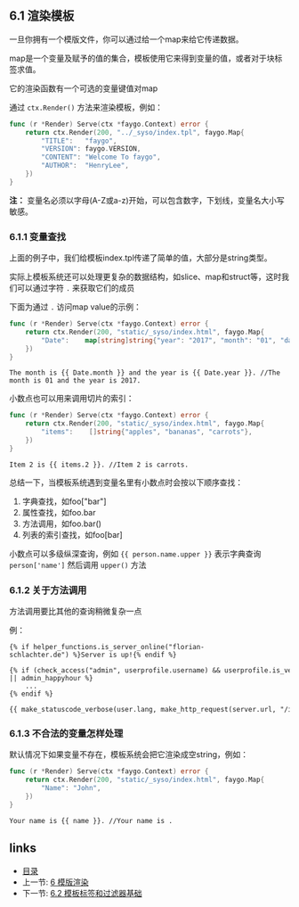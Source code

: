 ## 6.1 渲染模板

一旦你拥有一个模版文件，你可以通过给一个map来给它传递数据。

map是一个变量及赋予的值的集合，模板使用它来得到变量的值，或者对于块标签求值。

它的渲染函数有一个可选的变量键值对map

通过 `ctx.Render()` 方法来渲染模板，例如：

```go
func (r *Render) Serve(ctx *faygo.Context) error {
    return ctx.Render(200, "../_syso/index.tpl", faygo.Map{
        "TITLE":   "faygo",
        "VERSION": faygo.VERSION,
        "CONTENT": "Welcome To faygo",
        "AUTHOR":  "HenryLee",
    })
}
```

**注：** 变量名必须以字母(A-Z或a-z)开始，可以包含数字，下划线，变量名大小写敏感。

### 6.1.1 变量查找

上面的例子中，我们给模板index.tpl传递了简单的值，大部分是string类型。

实际上模板系统还可以处理更复杂的数据结构，如slice、map和struct等，这时我们可以通过字符 `.` 来获取它们的成员

下面为通过 `.` 访问map value的示例：

```go
func (r *Render) Serve(ctx *faygo.Context) error {
    return ctx.Render(200, "static/_syso/index.html", faygo.Map{
        "Date":    map[string]string{"year": "2017", "month": "01", "day": "01"},
    })
}
```

```
The month is {{ Date.month }} and the year is {{ Date.year }}. //The month is 01 and the year is 2017.
```

小数点也可以用来调用切片的索引：
```go
func (r *Render) Serve(ctx *faygo.Context) error {
    return ctx.Render(200, "static/_syso/index.html", faygo.Map{
        "items":    []string{"apples", "bananas", "carrots"},
    })
}
```

```
Item 2 is {{ items.2 }}. //Item 2 is carrots.
```

总结一下，当模板系统遇到变量名里有小数点时会按以下顺序查找：

1. 字典查找，如foo["bar"]
2. 属性查找，如foo.bar
3. 方法调用，如foo.bar()
4. 列表的索引查找，如foo[bar]

小数点可以多级纵深查询，例如 `{{ person.name.upper }}` 表示字典查询 `person['name']` 然后调用 `upper()` 方法

### 6.1.2 关于方法调用

方法调用要比其他的查询稍微复杂一点

例：

```
{% if helper_functions.is_server_online("florian-schlachter.de") %}Server is up!{% endif %}

{% if (check_access("admin", userprofile.username) && userprofile.is_verified()) || admin_happyhour %} 
    ... 
{% endif %}

{{ make_statuscode_verbose(user.lang, make_http_request(server.url, "/index.php").statuscode) }}
```


### 6.1.3 不合法的变量怎样处理

默认情况下如果变量不存在，模板系统会把它渲染成空string，例如：

```go
func (r *Render) Serve(ctx *faygo.Context) error {
    return ctx.Render(200, "static/_syso/index.html", faygo.Map{
        "Name": "John",
    })
}
```

```
Your name is {{ name }}. //Your name is .
```

## links

* [目录](<../README_ZH.md>)
* 上一节: [6 模版渲染](<06.00.md>)
* 下一节: [6.2 模板标签和过滤器基础](<06.02.md>)


